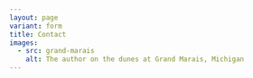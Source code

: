 ```yaml
---
layout: page
variant: form
title: Contact
images:
  - src: grand-marais
    alt: The author on the dunes at Grand Marais, Michigan
---
```

